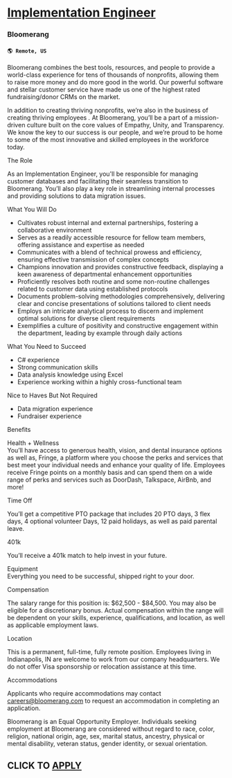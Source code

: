 # [Implementation Engineer](https://www.remotewlb.com/apply/implementation-engineer-92755)  
### Bloomerang  
#### `🌎 Remote, US`  

Bloomerang combines the best tools, resources, and people to provide a world-class experience for tens of thousands of nonprofits, allowing them to raise more money and do more good in the world. Our powerful software and stellar customer service have made us one of the highest rated fundraising/donor CRMs on the market.

In addition to creating thriving nonprofits, we’re also in the business of creating thriving employees _._ At Bloomerang, you’ll be a part of a mission-driven culture built on the core values of Empathy, Unity, and Transparency. We know the key to our success is our people, and we’re proud to be home to some of the most innovative and skilled employees in the workforce today.

The Role

As an Implementation Engineer, you'll be responsible for managing customer databases and facilitating their seamless transition to Bloomerang. You’ll also play a key role in streamlining internal processes and providing solutions to data migration issues.

What You Will Do

  * Cultivates robust internal and external partnerships, fostering a collaborative environment 
  * Serves as a readily accessible resource for fellow team members, offering assistance and expertise as needed
  * Communicates with a blend of technical prowess and efficiency, ensuring effective transmission of complex concepts
  * Champions innovation and provides constructive feedback, displaying a keen awareness of departmental enhancement opportunities
  * Proficiently resolves both routine and some non-routine challenges related to customer data using established protocols
  * Documents problem-solving methodologies comprehensively, delivering clear and concise presentations of solutions tailored to client needs
  * Employs an intricate analytical process to discern and implement optimal solutions for diverse client requirements
  * Exemplifies a culture of positivity and constructive engagement within the department, leading by example through daily actions

What You Need to Succeed

  * C# experience
  * Strong communication skills
  * Data analysis knowledge using Excel
  * Experience working within a highly cross-functional team

Nice to Haves But Not Required

  * Data migration experience
  * Fundraiser experience

Benefits

Health + Wellness  
You’ll have access to generous health, vision, and dental insurance options as well as, Fringe, a platform where you choose the perks and services that best meet your individual needs and enhance your quality of life. Employees receive Fringe points on a monthly basis and can spend them on a wide range of perks and services such as DoorDash, Talkspace, AirBnb, and more!

  
Time Off

You’ll get a competitive PTO package that includes 20 PTO days, 3 flex days, 4 optional volunteer Days, 12 paid holidays, as well as paid parental leave.

  
401k

You’ll receive a 401k match to help invest in your future.

Equipment  
Everything you need to be successful, shipped right to your door.

Compensation

The salary range for this position is: $62,500 - $84,500. You may also be eligible for a discretionary bonus. Actual compensation within the range will be dependent on your skills, experience, qualifications, and location, as well as applicable employment laws.

Location

This is a permanent, full-time, fully remote position. Employees living in Indianapolis, IN are welcome to work from our company headquarters. We do not offer Visa sponsorship or relocation assistance at this time.

Accommodations

Applicants who require accommodations may contact careers@bloomerang.com to request an accommodation in completing an application.

Bloomerang is an Equal Opportunity Employer. Individuals seeking employment at Bloomerang are considered without regard to race, color, religion, national origin, age, sex, marital status, ancestry, physical or mental disability, veteran status, gender identity, or sexual orientation.

  
## CLICK TO [APPLY](https://www.remotewlb.com/apply/implementation-engineer-92755)

